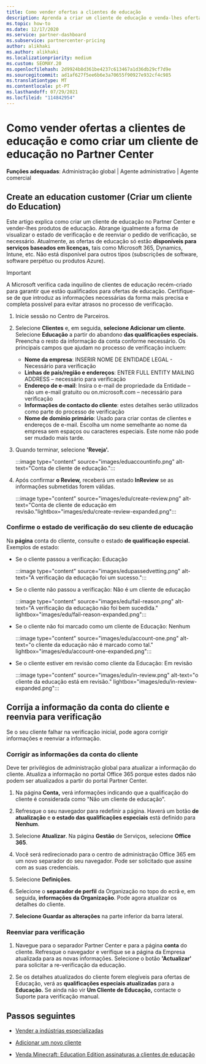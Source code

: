 ```yaml
---
title: Como vender ofertas a clientes de educação
description: Aprenda a criar um cliente de educação e venda-lhes ofertas no Partner Center. Inclui confirmar o estado de verificação do seu cliente de educação.
ms.topic: how-to
ms.date: 12/17/2020
ms.service: partner-dashboard
ms.subservice: partnercenter-pricing
author: alikhaki
ms.author: alikhaki
ms.localizationpriority: medium
ms.custom: SEOMAY.20
ms.openlocfilehash: 2d9924b8d361be4237c613467a1d36db29cf7d9e
ms.sourcegitcommit: ad1af627f5ee6b6e3a70655f90927e932cf4c985
ms.translationtype: MT
ms.contentlocale: pt-PT
ms.lasthandoff: 07/29/2021
ms.locfileid: "114842954"
---
```

# <a name="how-to-sell-offers-to-education-customers-and-how-to-create-an-education-customer-in-partner-center"></a>Como vender ofertas a clientes de educação e como criar um cliente de educação no Partner Center

**Funções adequadas**: Administração global | Agente administrativo | Agente comercial

## <a name="create-an-education-customer"></a>Create an education customer (Criar um cliente do Education)

Este artigo explica como criar um cliente de educação no Partner Center e vender-lhes produtos de educação. Abrange igualmente a forma de visualizar o estado de verificação e de reenviar o pedido de verificação, se necessário. Atualmente, as ofertas de educação só estão **disponíveis para serviços baseados em licenças,** tais como Microsoft 365, Dynamics, Intune, etc. Não está disponível para outros tipos (subscrições de software, software perpétuo ou produtos Azure).

> [!IMPORTANT]
> A Microsoft verifica cada inquilino de clientes de educação recém-criado para garantir que estão qualificados para ofertas de educação.  Certifique-se de que introduz as informações necessárias da forma mais precisa e completa possível para evitar atrasos no processo de verificação.

1. Inicie sessão no Centro de Parceiros.

2. Selecione **Clientes** e, em seguida, **selecione Adicionar um cliente**. Selecione **Educação** a partir do abandono **das qualificações especiais.**  Preencha o resto da informação da conta conforme necessário.  Os principais campos que ajudam no processo de verificação incluem:

   - **Nome da empresa**: INSERIR NOME DE ENTIDADE LEGAL - Necessário para verificação
   - **Linhas de país/região e endereços**: ENTER FULL ENTITY MAILING ADDRESS – necessário para verificação
   - **Endereço de e-mail**: Insira o e-mail de propriedade da Entidade – não um e-mail gratuito ou on.microsoft.com – necessário para verificação
   - **Informações de contacto do cliente**: estes detalhes serão utilizados como parte do processo de verificação
   - **Nome de domínio primário**: Usado para criar contas de clientes e endereços de e-mail.  Escolha um nome semelhante ao nome da empresa sem espaços ou caracteres especiais.  Este nome não pode ser mudado mais tarde.

3. Quando terminar, selecione **'Reveja'.**

   :::image type="content" source="images/eduaccountinfo.png" alt-text="Conta de cliente de educação.":::

4. Após confirmar **o Review,** receberá um estado **InReview** se as informações submetidas forem válidas. 

    :::image type="content" source="images/edu/create-review.png" alt-text="Conta de cliente de educação em revisão."lightbox="images/edu/create-review-expanded.png":::

### <a name="confirm-your-education-customers-verification-status"></a>Confirme o estado de verificação do seu cliente de educação

Na **página** conta do cliente, consulte o estado **de qualificação especial.**
Exemplos de estado:

- Se o cliente passou a verificação: Educação

   :::image type="content" source="images/edupassedvetting.png" alt-text="A verificação da educação foi um sucesso.":::

- Se o cliente não passou a verificação: Não é um cliente de educação

   :::image type="content" source="images/edu/fail-reason.png" alt-text="A verificação da educação não foi bem sucedida." lightbox="images/edu/fail-reason-expanded.png":::

- Se o cliente não foi marcado como um cliente de Educação: Nenhum

   :::image type="content" source="images/edu/account-one.png" alt-text="o cliente da educação não é marcado como tal." lightbox="images/edu/account-one-expanded.png":::

- Se o cliente estiver em revisão como cliente da Educação: Em revisão

    :::image type="content" source="images/edu/in-review.png" alt-text="o cliente da educação está em revisão." lightbox="images/edu/in-review-expanded.png":::

## <a name="correct-the-customer-account-info-and-resubmit-for-verification"></a>Corrija a informação da conta do cliente e reenvia para verificação

Se o seu cliente falhar na verificação inicial, pode agora corrigir informações e reenviar a informação.

### <a name="correct-the-customer-account-information"></a>Corrigir as informações da conta do cliente

Deve ter privilégios de administração global para atualizar a informação do cliente. Atualiza a informação no portal Office 365 porque estes dados não podem ser atualizados a partir do portal Partner Center.

1. Na página **Conta,** verá informações indicando que a qualificação do cliente é considerada como "Não um cliente de educação".

2. Refresque o seu navegador para redefinir a página. Haverá um botão **de atualização** e **o estado das qualificações especiais** está definido para **Nenhum**.

3. Selecione **Atualizar**. Na página **Gestão** de Serviços, selecione **Office 365**.

4. Você será redirecionado para o centro de administração Office 365 em um novo separador do seu navegador. Pode ser solicitado que assine com as suas credenciais.

5. Selecione **Definições**.

6. Selecione o **separador de perfil** da Organização no topo do ecrã e, em seguida, **informações da Organização**. Pode agora atualizar os detalhes do cliente.

7. **Selecione Guardar as alterações** na parte inferior da barra lateral.  

### <a name="resubmit-for-verification"></a>Reenviar para verificação

1. Navegue para o separador Partner Center e para a página **conta** do cliente. Refresque o navegador e verifique se a página da Empresa atualizada para as novas informações. Selecione o botão **'Actualizar'** para solicitar a re-verificação da educação.

2. Se os detalhes atualizados do cliente forem elegíveis para ofertas de Educação, verá as **qualificações especiais atualizadas** para a **Educação.** Se ainda não vir **Um Cliente de Educação,** contacte o Suporte para verificação manual.

## <a name="next-steps"></a>Passos seguintes

- [Vender a indústrias especializadas](get-special-pricing-for-offers.md)

- [Adicionar um novo cliente](add-a-new-customer.md)

- [Venda Minecraft: Education Edition assinaturas a clientes de educação](minecraft-subscriptions.md)
